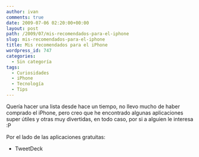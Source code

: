 ```yaml
---
author: ivan
comments: true
date: 2009-07-06 02:20:00+00:00
layout: post
path: /2009/07/mis-recomendados-para-el-iphone
slug: mis-recomendados-para-el-iphone
title: Mis recomendados para el iPhone
wordpress_id: 747
categories:
  - Sin categoría
tags:
  - Curiosidades
  - iPhone
  - Tecnología
  - Tips
---
```


Quería hacer una lista desde hace un tiempo, no llevo mucho de haber comprado el iPhone, pero creo que he encontrado algunas aplicaciones super útiles y otras muy divertidas, en todo caso, por si a alguien le interesa :P

Por el lado de las aplicaciones gratuitas:

- TweetDeck
